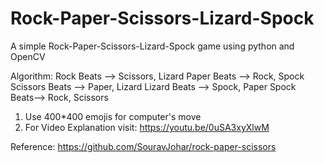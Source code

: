 # Rock-Paper-Scissors-Lizard-Spock
A simple Rock-Paper-Scissors-Lizard-Spock game using python and OpenCV

Algorithm:
Rock Beats --> Scissors, Lizard 
Paper Beats --> Rock, Spock
Scissors Beats --> Paper, Lizard
Lizard Beats --> Spock, Paper
Spock Beats--> Rock, Scissors

1. Use 400*400 emojis for computer's move
2. For Video Explanation visit: https://youtu.be/0uSA3xyXlwM

Reference: https://github.com/SouravJohar/rock-paper-scissors
